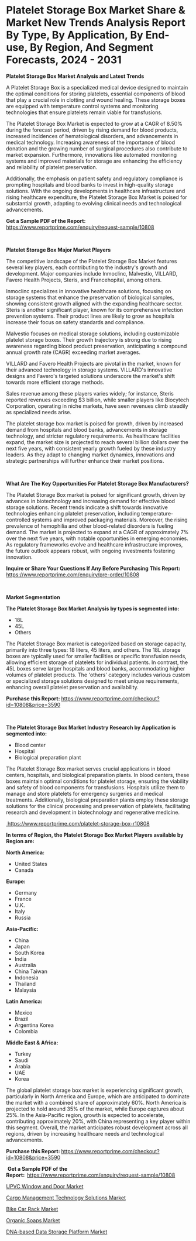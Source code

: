 <p><h1>Platelet Storage Box Market Share & Market New Trends Analysis Report By Type, By Application, By End-use, By Region, And Segment Forecasts, 2024 - 2031</h1></p><p><strong>Platelet Storage Box Market Analysis and Latest Trends</strong></p>
<p><p>A Platelet Storage Box is a specialized medical device designed to maintain the optimal conditions for storing platelets, essential components of blood that play a crucial role in clotting and wound healing. These storage boxes are equipped with temperature control systems and monitoring technologies that ensure platelets remain viable for transfusions. </p><p>The Platelet Storage Box Market is expected to grow at a CAGR of 8.50% during the forecast period, driven by rising demand for blood products, increased incidences of hematological disorders, and advancements in medical technology. Increasing awareness of the importance of blood donation and the growing number of surgical procedures also contribute to market expansion. Furthermore, innovations like automated monitoring systems and improved materials for storage are enhancing the efficiency and reliability of platelet preservation. </p><p>Additionally, the emphasis on patient safety and regulatory compliance is prompting hospitals and blood banks to invest in high-quality storage solutions. With the ongoing developments in healthcare infrastructure and rising healthcare expenditure, the Platelet Storage Box Market is poised for substantial growth, adapting to evolving clinical needs and technological advancements.</p></p>
<p><strong>Get a Sample PDF of the Report:&nbsp;</strong> <a href="https://www.reportprime.com/enquiry/request-sample/10808?utm_campaign=1841&utm_medium=2&utm_source=Github&utm_content=ia&utm_term=29112024&utm_id=platelet-storage-box">https://www.reportprime.com/enquiry/request-sample/10808</a></p>
<p>&nbsp;</p>
<p><strong>Platelet Storage Box Major Market Players</strong></p>
<p><p>The competitive landscape of the Platelet Storage Box Market features several key players, each contributing to the industry's growth and development. Major companies include Inmoclinc, Malvestio, VILLARD, Favero Health Projects, Steris, and Francehopital, among others. </p><p>Inmoclinc specializes in innovative healthcare solutions, focusing on storage systems that enhance the preservation of biological samples, showing consistent growth aligned with the expanding healthcare sector. Steris is another significant player, known for its comprehensive infection prevention systems. Their product lines are likely to grow as hospitals increase their focus on safety standards and compliance.</p><p>Malvestio focuses on medical storage solutions, including customizable platelet storage boxes. Their growth trajectory is strong due to rising awareness regarding blood product preservation, anticipating a compound annual growth rate (CAGR) exceeding market averages. </p><p>VILLARD and Favero Health Projects are pivotal in the market, known for their advanced technology in storage systems. VILLARD's innovative designs and Favero's targeted solutions underscore the market's shift towards more efficient storage methods.</p><p>Sales revenue among these players varies widely; for instance, Steris reported revenues exceeding $3 billion, while smaller players like Biocytech Corporation, operating in niche markets, have seen revenues climb steadily as specialized needs arise.</p><p>The platelet storage box market is poised for growth, driven by increased demand from hospitals and blood banks, advancements in storage technology, and stricter regulatory requirements. As healthcare facilities expand, the market size is projected to reach several billion dollars over the next five years, with consistent yearly growth fueled by these industry leaders. As they adapt to changing market dynamics, innovations and strategic partnerships will further enhance their market positions.</p></p>
<p>&nbsp;</p>
<p><strong>What Are The Key Opportunities For Platelet Storage Box Manufacturers?</strong></p>
<p><p>The Platelet Storage Box market is poised for significant growth, driven by advances in biotechnology and increasing demand for effective blood storage solutions. Recent trends indicate a shift towards innovative technologies enhancing platelet preservation, including temperature-controlled systems and improved packaging materials. Moreover, the rising prevalence of hemophilia and other blood-related disorders is fueling demand. The market is projected to expand at a CAGR of approximately 7% over the next five years, with notable opportunities in emerging economies. As regulatory frameworks evolve and healthcare infrastructure improves, the future outlook appears robust, with ongoing investments fostering innovation.</p></p>
<p><strong>Inquire or Share Your Questions If Any Before Purchasing This Report:</strong> <a href="https://www.reportprime.com/enquiry/pre-order/10808?utm_campaign=1841&utm_medium=2&utm_source=Github&utm_content=ia&utm_term=29112024&utm_id=platelet-storage-box">https://www.reportprime.com/enquiry/pre-order/10808</a></p>
<p>&nbsp;</p>
<p><strong>Market Segmentation</strong></p>
<p><strong>The Platelet Storage Box Market Analysis by types is segmented into:</strong></p>
<p><ul><li>18L</li><li>45L</li><li>Others</li></ul></p>
<p><p>The Platelet Storage Box market is categorized based on storage capacity, primarily into three types: 18 liters, 45 liters, and others. The 18L storage boxes are typically used for smaller facilities or specific transfusion needs, allowing efficient storage of platelets for individual patients. In contrast, the 45L boxes serve larger hospitals and blood banks, accommodating higher volumes of platelet products. The 'others' category includes various custom or specialized storage solutions designed to meet unique requirements, enhancing overall platelet preservation and availability.</p></p>
<p><strong>Purchase this Report:&nbsp;</strong><a href="https://www.reportprime.com/checkout?id=10808&price=3590&utm_campaign=1841&utm_medium=2&utm_source=Github&utm_content=ia&utm_term=29112024&utm_id=platelet-storage-box">https://www.reportprime.com/checkout?id=10808&price=3590</a></p>
<p>&nbsp;</p>
<p><strong>The Platelet Storage Box Market Industry Research by Application is segmented into:</strong></p>
<p><ul><li>Blood center</li><li>Hospital</li><li>Biological preparation plant</li></ul></p>
<p><p>The Platelet Storage Box market serves crucial applications in blood centers, hospitals, and biological preparation plants. In blood centers, these boxes maintain optimal conditions for platelet storage, ensuring the viability and safety of blood components for transfusions. Hospitals utilize them to manage and store platelets for emergency surgeries and medical treatments. Additionally, biological preparation plants employ these storage solutions for the clinical processing and preservation of platelets, facilitating research and development in biotechnology and regenerative medicine.</p></p>
<p><a href="https://www.reportprime.com/platelet-storage-box-r10808?utm_campaign=1841&utm_medium=2&utm_source=Github&utm_content=ia&utm_term=29112024&utm_id=platelet-storage-box">&nbsp;https://www.reportprime.com/platelet-storage-box-r10808</a></p>
<p><strong>In terms of Region, the Platelet Storage Box Market Players available by Region are:</strong></p>
<p>
    <p> <strong> North America: </strong>
        <ul>
            <li>United States</li>
            <li>Canada</li>
        </ul>
        </p> 
    <p> <strong> Europe: </strong>
        <ul>
            <li>Germany</li>
            <li>France</li>
            <li>U.K.</li>
            <li>Italy</li>
            <li>Russia</li>
        </ul>
        </p> 
    <p> <strong> Asia-Pacific: </strong>
        <ul>
            <li>China</li>
            <li>Japan</li>
            <li>South Korea</li>
            <li>India</li>
            <li>Australia</li>
            <li>China Taiwan</li>
            <li>Indonesia</li>
            <li>Thailand</li>
            <li>Malaysia</li>
        </ul>
        </p> 
    <p> <strong> Latin America: </strong>
        <ul>
            <li>Mexico</li>
            <li>Brazil</li>
            <li>Argentina Korea</li>
            <li>Colombia</li>
        </ul>
        </p> 
    <p> <strong> Middle East & Africa: </strong>
        <ul>
            <li>Turkey</li>
            <li>Saudi</li>
            <li>Arabia</li>
            <li>UAE</li>
            <li>Korea</li>
        </ul>
    </p>
    </p>
<p><p>The global platelet storage box market is experiencing significant growth, particularly in North America and Europe, which are anticipated to dominate the market with a combined share of approximately 60%. North America is projected to hold around 35% of the market, while Europe captures about 25%. In the Asia-Pacific region, growth is expected to accelerate, contributing approximately 20%, with China representing a key player within this segment. Overall, the market anticipates robust development across all regions, driven by increasing healthcare needs and technological advancements.</p></p>
<p><strong>Purchase this Report: </strong><a href="https://www.reportprime.com/checkout?id=10808&price=3590&utm_campaign=1841&utm_medium=2&utm_source=Github&utm_content=ia&utm_term=29112024&utm_id=platelet-storage-box">https://www.reportprime.com/checkout?id=10808&price=3590</a></p>
<p>&nbsp;<strong>Get a Sample PDF of the Report:&nbsp;&nbsp;</strong><a href="https://www.reportprime.com/enquiry/request-sample/10808?utm_campaign=1841&utm_medium=2&utm_source=Github&utm_content=ia&utm_term=29112024&utm_id=platelet-storage-box">https://www.reportprime.com/enquiry/request-sample/10808</a></p>
<p><strong></strong></p>
<p><p><a href="https://www.linkedin.com/pulse/global-upvc-window-door-market-analysis-key-trends-future-gatde?utm_campaign=1841&utm_medium=2&utm_source=Github&utm_content=ia&utm_term=29112024&utm_id=platelet-storage-box">UPVC Window and Door Market</a></p><p><a href="https://issuu.com/reportprime-2/docs/cargo-management-technology-solutio_443382875aac66?utm_campaign=1841&utm_medium=2&utm_source=Github&utm_content=ia&utm_term=29112024&utm_id=platelet-storage-box">Cargo Management Technology Solutions Market</a></p><p><a href="https://www.linkedin.com/pulse/strategic-market-insights-global-bike-car-rack-2024-2031-upk6e?utm_campaign=1841&utm_medium=2&utm_source=Github&utm_content=ia&utm_term=29112024&utm_id=platelet-storage-box">Bike Car Rack Market</a></p><p><a href="https://www.linkedin.com/pulse/organic-soaps-market-evolution-global-trends-regional-dynamics-he2vf?utm_campaign=1841&utm_medium=2&utm_source=Github&utm_content=ia&utm_term=29112024&utm_id=platelet-storage-box">Organic Soaps Market</a></p><p><a href="https://issuu.com/reportprime-2/docs/dna-based-data-storage-platform-mar_d22accc714c405?utm_campaign=1841&utm_medium=2&utm_source=Github&utm_content=ia&utm_term=29112024&utm_id=platelet-storage-box">DNA-based Data Storage Platform Market</a></p></p>